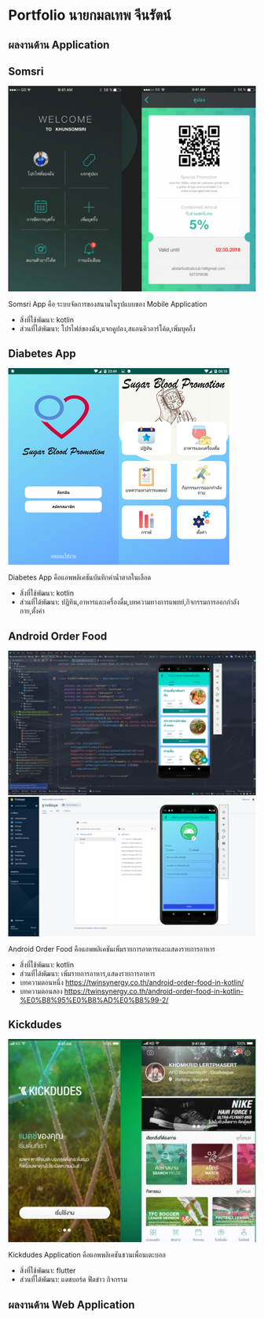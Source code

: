 # Portfolio นายกมลเทพ จีนรัตน์

## ผลงานด้าน Application

## Somsri
![Somsri](Somsri/01.png)

Somsri App คือ ระบบจัดการของสนามในรูปแบบของ Mobile Application 
 - สิ่งที่ใช้พัฒนา: kotlin
 - ส่วนที่ได้พัฒนา: โปรไฟล์ของฉัน,แจกคูปอง,สแกนคิวอาร์โค้ด,เพิ่มบุคกิ้ง
  
## Diabetes App
![Diabetes login](DiabetesApp/1.png)![Diabetes home](DiabetesApp/2.png)

Diabetes App คือแอพพลิเคชันบันทึกค่าน้ำตาลในเลือด
 - สิ่งที่ใช้พัฒนา: kotlin
 - ส่วนที่ได้พัฒนา: ปฎิทิน,อาหารและเครื่องดื่ม,บทความทางการแพทย์,กิจกรรมการออกกำลังกาย,ตั้งค่า

## Android Order Food
![Diabetes login](AndroidOrderFood/1.png)![Diabetes home](AndroidOrderFood/2.png)

Android Order Food คือแอพพลิเคชันเพิ่มรายการอาหารและแสดงรายการอาหาร
 - สิ่งที่ใช้พัฒนา: kotlin
 - ส่วนที่ได้พัฒนา: เพิ่มรายการอาหาร,แสดงรายการอาหาร
 - บทความตอนหนึ่ง https://twinsynergy.co.th/android-order-food-in-kotlin/
 - บทความตอนสอง https://twinsynergy.co.th/android-order-food-in-kotlin-%E0%B8%95%E0%B8%AD%E0%B8%99-2/
  
## Kickdudes
![Kickdudes](Kickdudes/01.jpg)

Kickdudes Application คือแอพพลิเคชันชวนเพื่อนเตะบอล
 - สิ่งที่ใช้พัฒนา: flutter
 - ส่วนที่ได้พัฒนา: แดชบอร์ด ฟีดข่าว กิจกรรม


## ผลงานด้าน Web Application